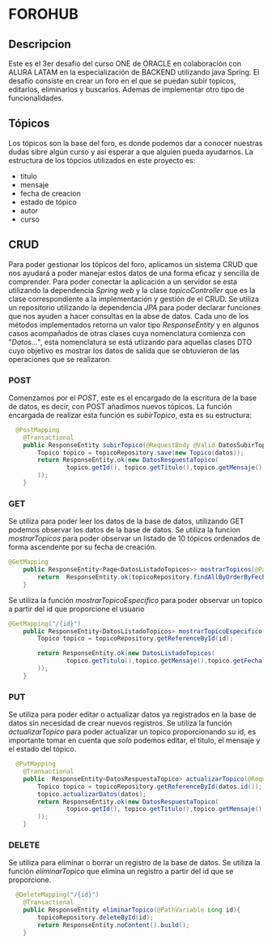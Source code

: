 # FOROHUB


## Descripcion
Este es el 3er desafio del curso ONE de ORACLE en colaboración con ALURA LATAM en la especialización de BACKEND utilizando java Spring.
El desafio consiste en crear un foro en el que se puedan subir topicos, editarlos, eliminarlos y buscarlos. Ademas de implementar otro tipo de funcionalidades.

## Tópicos
Los tópicos son la base del foro, es donde podemos dar a conocer nuestras dudas sibre algún curso y así esperar a que alguien pueda ayudarnos.
La estructura de los tópcios utilizados en este proyecto es:
- titulo
- mensaje
- fecha de creacion
- estado de tópico
- autor
- curso

## CRUD
Para poder gestionar los tópicos del foro, aplicamos un sistema CRUD que nos ayudará a poder manejar estos datos de una forma eficaz y sencilla de comprender.
Para poder conectar la aplicación a un servidor se esta utilizando la dependencia *Spring web* y la clase _topicoController_ que es la clase correspondiente a la implementación y gestión de el CRUD.
Se utiliza un repositorio utilizando la dependencia *JPA* para poder declarar funciones que nos ayuden a hacer consultas en la abse de datos.
Cada uno de los métodos implementados retorna un valor tipo *ResponseEntity* y en algunos casos acompañados de otras clases cuya nomenclatura comienza con "_Datos..._", esta nomenclatura se está utlizando para aquellas clases DTO cuyo objetivo es mostrar los datos de salida que se obtuvieron de las operaciones que se realizaron.

### POST 
Comenzamos por el *POST*, este es el encargado de la escritura de la base de datos, es decir, con POST añadimos nuevos tópicos. 
La función encargada de realizar esta función es *_subirTopico_*, esta es su estructura:
```java
  @PostMapping
    @Transactional
    public ResponseEntity subirTopico(@RequestBody @Valid DatosSubirTopico datos){
        Topico topico = topicoRepository.save(new Topico(datos));
        return ResponseEntity.ok(new DatosRespuestaTopico(
                topico.getId(), topico.getTitulo(),topico.getMensaje(),topico.getFecha(),topico.getStatus(),topico.getAutor(),topico.getCurso()
        ));
    }
```
### GET
Se utiliza para poder leer los datos de la base de datos, utilizando GET podemos observar los datos de la base de datos. 
Se utiliza la funcion *_mostrarTopicos_* para poder observar un listado de 10 tópicos ordenados de forma ascendente por su fecha de creación.
```java
@GetMapping
    public ResponseEntity<Page<DatosListadoTopicos>> mostrarTopicos(@PageableDefault(size=10)Pageable paginacion){
        return  ResponseEntity.ok(topicoRepository.findAllByOrderByFechaAsc(paginacion).map(DatosListadoTopicos::new));
    }
```
Se utiliza la función *_mostrarTopicoEspecifico_* para poder observar un topico a partir del id que proporcione el usuario
```java
@GetMapping("/{id}")
    public ResponseEntity<DatosListadoTopicos> mostrarTopicoEspecifico( @PathVariable Long id){
        Topico topico = topicoRepository.getReferenceById(id);

        return ResponseEntity.ok(new DatosListadoTopicos(
                topico.getTitulo(),topico.getMensaje(),topico.getFecha(),topico.getStatus(),topico.getAutor(),topico.getCurso()
        ));
    }
```
### PUT
Se utiliza para poder editar o actualizar datos ya registrados en la base de datos sin necesidad de crear nuevos registros.
Se utiliza la función *_actualizarTopico_* para poder actualizar un topico proporcionando su id, es importante tomar en cuenta que *solo* podemos editar, el titulo, el mensaje y el estado del tópico.
```java
  @PutMapping
    @Transactional
    public  ResponseEntity<DatosRespuestaTopico> actualizarTopico(@RequestBody @Valid DatosActualizarTopico datos){
        Topico topico = topicoRepository.getReferenceById(datos.id());
        topico.actualizarDatos(datos);
        return ResponseEntity.ok(new DatosRespuestaTopico(
                topico.getId(), topico.getTitulo(),topico.getMensaje(),topico.getFecha(),topico.getStatus(),topico.getAutor(),topico.getCurso()
        ));
    }
```
### DELETE
Se utiliza para eliminar o borrar un registro de la base de datos. 
Se utiliza la función *_eliminarTopico_* que elimina un registro a partir del id que se proporcione.
```java
  @DeleteMapping("/{id}")
    @Transactional
    public ResponseEntity eliminarTopico(@PathVariable Long id){
        topicoRepository.deleteById(id);
        return ResponseEntity.noContent().build();
    }
```
